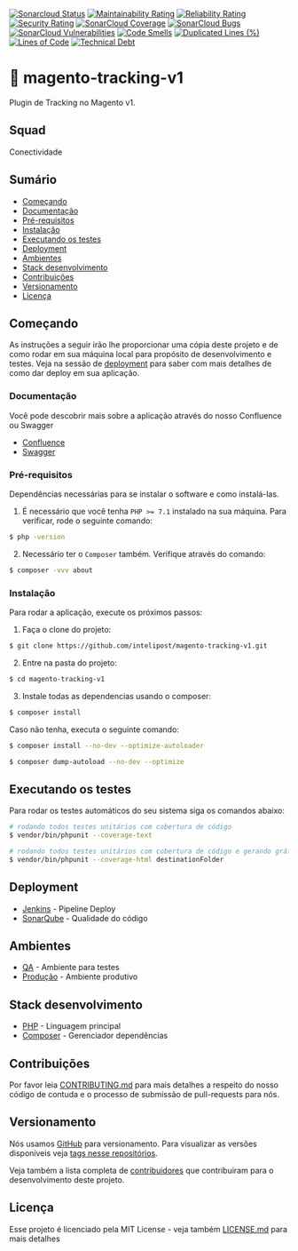 [![Sonarcloud Status](https://sonar.internal.intelipost.com.br/api/project_badges/measure?project=magento-tracking-v1&metric=alert_status)](https://sonar.internal.intelipost.com.br/dashboard?id=magento-tracking-v1)
[![Maintainability Rating](http://sonar.internal.intelipost.com.br/api/project_badges/measure?project=magento-tracking-v1&metric=sqale_rating)](http://sonar.internal.intelipost.com.br/dashboard?id=magento-tracking-v1)
[![Reliability Rating](http://sonar.internal.intelipost.com.br/api/project_badges/measure?project=magento-tracking-v1&metric=reliability_rating)](http://sonar.internal.intelipost.com.br/dashboard?id=magento-tracking-v1)
[![Security Rating](http://sonar.internal.intelipost.com.br/api/project_badges/measure?project=magento-tracking-v1&metric=security_rating)](http://sonar.internal.intelipost.com.br/dashboard?id=magento-tracking-v1)
[![SonarCloud Coverage](http://sonar.internal.intelipost.com.br/api/project_badges/measure?project=magento-tracking-v1&metric=coverage)](http://sonar.internal.intelipost.com.br/component_measures/metric/coverage/list?id=magento-tracking-v1)
[![SonarCloud Bugs](http://sonar.internal.intelipost.com.br/api/project_badges/measure?project=magento-tracking-v1&metric=bugs)](http://sonar.internal.intelipost.com.br/component_measures/metric/reliability_rating/list?id=magento-tracking-v1)
[![SonarCloud Vulnerabilities](http://sonar.internal.intelipost.com.br/api/project_badges/measure?project=magento-tracking-v1&metric=vulnerabilities)](http://sonar.internal.intelipost.com.br/component_measures/metric/security_rating/list?id=magento-tracking-v1)
[![Code Smells](http://sonar.internal.intelipost.com.br/api/project_badges/measure?project=magento-tracking-v1&metric=code_smells)](http://sonar.internal.intelipost.com.br/dashboard?id=magento-tracking-v1)
[![Duplicated Lines (%)](http://sonar.internal.intelipost.com.br/api/project_badges/measure?project=magento-tracking-v1&metric=duplicated_lines_density)](http://sonar.internal.intelipost.com.br/dashboard?id=magento-tracking-v1)
[![Lines of Code](http://sonar.internal.intelipost.com.br/api/project_badges/measure?project=magento-tracking-v1&metric=ncloc)](http://sonar.internal.intelipost.com.br/dashboard?id=magento-tracking-v1)
[![Technical Debt](http://sonar.internal.intelipost.com.br/api/project_badges/measure?project=magento-tracking-v1&metric=sqale_index)](http://sonar.internal.intelipost.com.br/dashboard?id=magento-tracking-v1)

# :rocket: magento-tracking-v1

Plugin de Tracking no Magento v1.

## Squad
Conectividade

## Sumário

* [Começando](#Começando)
* [Documentação](#Documentação)
* [Pré-requisitos](#Pré-requisitos)
* [Instalação](#Instalação)
* [Executando os testes](#Executando-os-testes)
* [Deployment](#Deployment)
* [Ambientes](#Ambientes)
* [Stack desenvolvimento](#Stack-desenvolvimento)
* [Contribuições](#Contribuições)
* [Versionamento](#Versionamento)
* [Licença](#Licença)

## Começando

As instruções a seguir irão lhe proporcionar uma cópia deste projeto e de como rodar em sua máquina local para propósito de desenvolvimento e testes. Veja na sessão de [deployment](#Deployment) para saber com mais detalhes de como dar deploy em sua aplicação.

### Documentação

Você pode descobrir mais sobre a aplicação através do nosso Confluence ou Swagger
* [Confluence](https://esprinter.atlassian.net/wiki/spaces/IN/pages/7957610720/Notification+Conversor)
* [Swagger]()

### Pré-requisitos

Dependências necessárias para se instalar o software e como instalá-las.

1. É necessário que você tenha `PHP >= 7.1` instalado na sua máquina. Para verificar, rode o seguinte comando:

```bash
$ php -version
```

2. Necessário ter o `Composer` também. Verifique através do comando:

```bash
$ composer -vvv about

```

### Instalação

Para rodar a aplicação, execute os próximos passos:

1. Faça o clone do projeto:

```bash
$ git clone https://github.com/intelipost/magento-tracking-v1.git
```

2. Entre na pasta do projeto:

```bash
$ cd magento-tracking-v1
```

3. Instale todas as dependencias usando o composer:

```bash
$ composer install
```

Caso não tenha, executa o seguinte comando:

```bash
$ composer install --no-dev --optimize-autoloader
```

```bash
$ composer dump-autoload --no-dev --optimize
```

## Executando os testes

Para rodar os testes automáticos do seu sistema siga os comandos abaixo:

```bash
# rodando todos testes unitários com cobertura de código
$ vendor/bin/phpunit --coverage-text

# rodando todos testes unitários com cobertura de código e gerando gráficos
$ vendor/bin/phpunit --coverage-html destinationFolder
````

## Deployment

* [Jenkins](https://builds.intelipost.com.br/job/magento-tracking-v1) - Pipeline Deploy
* [SonarQube](http://sonar.internal.intelipost.com.br/dashboard?id=magento-tracking-v1) - Qualidade do código

## Ambientes

* [QA]() - Ambiente para testes
* [Produção]() - Ambiente produtivo

## Stack desenvolvimento

* [PHP](https://www.php.net/) - Linguagem principal
* [Composer](https://getcomposer.org/) - Gerenciador dependências

## Contribuições

Por favor leia [CONTRIBUTING.md](CONTRIBUTING.md) para mais detalhes a respeito do nosso código de contuda e o processo de submissão de pull-requests para nós.

## Versionamento

Nós usamos [GitHub](https://github.com/) para versionamento. Para visualizar as versões disponíveis veja [tags nesse repositórios](https://github.com/your/project/tags).

Veja também a lista completa de [contribuidores](https://github.com/your/project/contributors) que contribuiram para o desenvolvimento deste projeto.

## Licença

Esse projeto é licenciado pela MIT License - veja também [LICENSE.md](LICENSE.md) para mais detalhes



